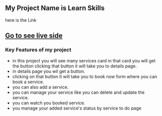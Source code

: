 ## My Project Name is Learn Skills

here is the Link

## [Go to see live side](https://online-education-326ed.web.app)

### Key Features of my project

- in this project you will see many services card in that card you will get the button clicking that button it will take you to details page.
- in details page you wil get a button.
- clicking on that button it will take you to book now form where you can book a service.
- you can also add a service.
- you can manage your service like you can delete and update the service.
- you can watch you booked service.
- you manage your added service's status by service to do page
